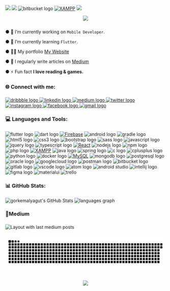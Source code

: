 <p align="left">
    <img src="https://skillicons.dev/icons?i=flutter,dart,firebase,gradle,html,css,js,bootstrap,sass,jquery,ts,react,nodejs,php,java" />
    <img src="https://skillicons.dev/icons?i=spring,c,cpp,py,docker,mysql,sqlite,mongodb,postgres,postman,git,github,gitlab" />
    <img src="https://cdn.jsdelivr.net/gh/devicons/devicon/icons/bitbucket/bitbucket-original.svg" height="50" width="55"  alt="bitbucket logo"  />
    <a href="https://www.apachefriends.org/" target="_blank"><img src="https://profilinator.rishav.dev/skills-assets/xampp.png" alt="XAMPP" height="55" /></a>  
    <img src="https://skillicons.dev/icons?i=androidstudio,visualstudio,vscode,atom,idea,figma,materialui,gcp" />
</p>


<div align="center">
  <img height="250" src="https://docs.flutter.dev/assets/images/dash/Dashatars.png"  />
</div>

###

● 🔭 I’m currently working on `Mobile Developer`.

● 🌱 I’m currently learning `Flutter`.

● 👨‍💻 My portfolio [My Website](https://gorkemalyagut.github.io/Portfolio/)

● 📝 I regularly write articles on [Medium](https://medium.com/@gorkemalyagut)

● ⚡ Fun fact **I love reading & games.**

###

<h3 align="left">🌐 Connect with me:</h3>

###

<div align="left">
    <a href="https://gorkemalyagut.github.io/Portfolio/" target="_blank">
    <img src="https://img.shields.io/static/v1?message=My Website&logo=dribbble&label=&color=FCD12A&logoColor=022336&labelColor=&style=for-the-badge" height="35" alt="dribbble logo"  />
  </a>
  <a href="https://cy.linkedin.com/in/gorkemalyagut" target="_blank">
    <img src="https://img.shields.io/static/v1?message=LinkedIn&logo=linkedin&label=&color=0077B5&logoColor=white&labelColor=&style=for-the-badge" height="35" alt="linkedin logo"  />
  </a>
  <a href="https://medium.com/@gorkemalyagut" target="_blank">
    <img src="https://img.shields.io/static/v1?message=Medium&logo=medium&label=&color=12100E&logoColor=white&labelColor=&style=for-the-badge" height="35" alt="medium logo"  />
  </a>
  <a href="https://twitter.com/gorkemalyagut" target="_blank">
    <img src="https://img.shields.io/static/v1?message=Twitter&logo=twitter&label=&color=1DA1F2&logoColor=white&labelColor=&style=for-the-badge" height="35" alt="twitter logo"  />
  </a>
  <a href="https://www.instagram.com/gorkemalyagut/" target="_blank">
    <img src="https://img.shields.io/static/v1?message=Instagram&logo=instagram&label=&color=E4405F&logoColor=white&labelColor=&style=for-the-badge" height="35" alt="instagram logo"  />
  </a>
  <a href="https://www.facebook.com/grkmalyagut" target="_blank">
    <img src="https://img.shields.io/static/v1?message=Facebook&logo=facebook&label=&color=1877F2&logoColor=white&labelColor=&style=for-the-badge" height="35" alt="facebook logo"  />
  </a>
  <a href="gorkemalyagut@gmail.coö" target="_blank">
    <img src="https://img.shields.io/static/v1?message=Gmail&logo=gmail&label=&color=D14836&logoColor=white&labelColor=&style=for-the-badge" height="35" alt="gmail logo"  />
  </a>
</div>

###

<h3 align="left">💻 Languages and Tools:</h3>

###

<div align="left">
  <img src="https://cdn.jsdelivr.net/gh/devicons/devicon/icons/flutter/flutter-original.svg" height="40" width="55" alt="flutter logo"  />
  <img src="https://cdn.jsdelivr.net/gh/devicons/devicon/icons/dart/dart-original.svg" height="40" width="55" alt="dart logo"  />
  <a href="https://firebase.google.com/" target="_blank"><img src="https://profilinator.rishav.dev/skills-assets/firebase.png" alt="Firebase"  height="40" width="55"  /></a>  
  <img  src="https://cdn.jsdelivr.net/gh/devicons/devicon/icons/android/android-plain.svg" height="40" width="55" alt="android logo" />
  <img src="https://cdn.jsdelivr.net/gh/devicons/devicon/icons/gradle/gradle-plain.svg" height="40" width="55" alt="gradle logo"  />
  <img src="https://cdn.jsdelivr.net/gh/devicons/devicon/icons/html5/html5-original.svg" height="40" width="55" alt="html5 logo"  />
  <img src="https://cdn.jsdelivr.net/gh/devicons/devicon/icons/css3/css3-original.svg" height="40" width="55" alt="css3 logo"  />
  <img src="https://cdn.jsdelivr.net/gh/devicons/devicon/icons/bootstrap/bootstrap-original.svg" height="40" width="55" alt="bootstrap logo"  />
  <img src="https://cdn.jsdelivr.net/gh/devicons/devicon/icons/sass/sass-original.svg" height="40" width="55" alt="sass logo"  />
  <img src="https://cdn.jsdelivr.net/gh/devicons/devicon/icons/javascript/javascript-original.svg" height="40" width="55" alt="javascript logo"  />
  <img src="https://cdn.jsdelivr.net/gh/devicons/devicon/icons/jquery/jquery-original.svg" height="40" width="55" alt="jquery logo"  />
  <img src="https://cdn.jsdelivr.net/gh/devicons/devicon/icons/typescript/typescript-original.svg" height="40" width="55" alt="typescript logo"  />
<a href="https://reactjs.org/" target="_blank"><img src="https://profilinator.rishav.dev/skills-assets/react-original-wordmark.svg" alt="React"  height="40" width="55" /></a>  
  <img src="https://cdn.jsdelivr.net/gh/devicons/devicon/icons/nodejs/nodejs-original.svg" height="40" width="55" alt="nodejs logo"  />
  <img src="https://cdn.jsdelivr.net/gh/devicons/devicon/icons/npm/npm-original-wordmark.svg" height="40" width="55" alt="npm logo"  />
  <img src="https://cdn.jsdelivr.net/gh/devicons/devicon/icons/php/php-original.svg" height="40" width="55" alt="php logo"  />
  <a href="https://www.apachefriends.org/" target="_blank"><img src="https://profilinator.rishav.dev/skills-assets/xampp.png" alt="XAMPP" height="35" /></a>  
  <img src="https://cdn.jsdelivr.net/gh/devicons/devicon/icons/java/java-original.svg" height="40" width="55" alt="java logo"  />
  <img src="https://cdn.jsdelivr.net/gh/devicons/devicon/icons/spring/spring-original.svg" height="40" width="55" alt="spring logo"  />
  <img src="https://cdn.jsdelivr.net/gh/devicons/devicon/icons/c/c-original.svg" height="40" width="55" alt="c logo"  />
  <img src="https://cdn.jsdelivr.net/gh/devicons/devicon/icons/cplusplus/cplusplus-original.svg" height="40" width="55" alt="cplusplus logo"  />
  <img src="https://cdn.jsdelivr.net/gh/devicons/devicon/icons/python/python-original.svg" height="40" width="55" alt="python logo"  />
  <img src="https://cdn.jsdelivr.net/gh/devicons/devicon/icons/docker/docker-original-wordmark.svg" height="40" width="55" alt="docker logo"  />
  <a href="https://www.mysql.com/" target="_blank"><img src="https://cdn.jsdelivr.net/gh/devicons/devicon/icons/mysql/mysql-original-wordmark.svg" alt="MySQL" height="40" width="55" /></a>  
  <img src="https://cdn.jsdelivr.net/gh/devicons/devicon/icons/mongodb/mongodb-original.svg" height="40" width="55" alt="mongodb logo"  />
<img src="https://cdn.jsdelivr.net/gh/devicons/devicon/icons/postgresql/postgresql-plain-wordmark.svg" height="40" width="55" alt="postgresql logo"  />
  <img src="https://cdn.jsdelivr.net/gh/devicons/devicon/icons/oracle/oracle-original.svg" height="40" width="55" alt="oracle logo"  />
  <img src="https://cdn.jsdelivr.net/gh/devicons/devicon/icons/googlecloud/googlecloud-original.svg" height="40" width="55" alt="googlecloud logo"  />
  <img src="https://www.vectorlogo.zone/logos/getpostman/getpostman-icon.svg" height="40" width="40" alt="postman logo"  />
  <img src="https://cdn.jsdelivr.net/gh/devicons/devicon/icons/bitbucket/bitbucket-original.svg" height="40" width="55" alt="bitbucket logo"  />
  <img src="https://cdn.jsdelivr.net/gh/devicons/devicon/icons/gitlab/gitlab-original.svg" height="40" width="55" alt="gitlab logo"  />
  <img src="https://cdn.jsdelivr.net/gh/devicons/devicon/icons/vscode/vscode-original.svg" height="40" width="55" alt="vscode logo"  />
  <img src="https://cdn.jsdelivr.net/gh/devicons/devicon/icons/atom/atom-original.svg"  height="40" width="55" alt="atom logo" />
  <img src="https://cdn.jsdelivr.net/gh/devicons/devicon/icons/androidstudio/androidstudio-original.svg" height="40" width="55"  alt="android studio"/>
  <img src="https://cdn.jsdelivr.net/gh/devicons/devicon/icons/intellij/intellij-original.svg" height="40" width="55" alt="intellij logo"  />
  <img src="https://cdn.jsdelivr.net/gh/devicons/devicon/icons/figma/figma-original.svg" height="40" width="55" alt="figma logo"  />
  <img src="https://cdn.jsdelivr.net/gh/devicons/devicon/icons/materialui/materialui-original.svg"  height="40" width="55"  alt="materialui" />
  <img src="https://cdn.jsdelivr.net/gh/devicons/devicon/icons/trello/trello-plain.svg" height="40" width="55" alt="trello"/>    
</div>

###

<h3 align="left">📊 GitHub Stats:</h3>

###

<div align="left">
  <img  alt="gorkemalyagut's GitHub Stats" height="175" src="https://awesome-github-stats.azurewebsites.net/user-stats/gorkemalyagut?cardType=github&theme=react&preferLogin=false&Border=00000000" /> </a>
  
  <img src="https://github-readme-stats.vercel.app/api/top-langs?locale=en&hide_title=false&layout=compact&card_width=320&langs_count=6&theme=react&hide_border=true&username=gorkemalyagut" height="175" alt="languages graph"  />
</div>

###

<h3 align="left">📝Medium</h3>

###

<div align="left">
  <img src="https://github-read-medium-git-main.pahlevikun.vercel.app/latest?limit=4&username=gorkemalyagut&theme=react" alt="Layout with last medium posts"  />
</div>

###

<img src="https://github.com/gorkemalyagut/gorkemalyagut/blob/output/snake.svg" alt="Snake animation" />

###

<div align="center">
  <img src="https://profile-counter.glitch.me/gorkemalyagut/count.svg?"  />
</div>

###
